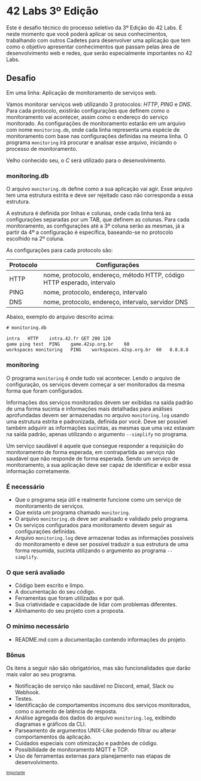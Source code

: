 # 42 Labs 3º Edição

Este é desafio técnico do processo seletivo da 3º Edição do 42 Labs. É neste momento que você poderá aplicar os seus conhecimentos, trabalhando com outros Cadetes para desenvolver uma aplicação que tem como o objetivo apresentar conhecimentos que passam pelas área de desenvolvimento web e redes, que serão especialmente importantes no 42 Labs.

## Desafio

Em uma linha: Aplicação de monitoramento de serviços web.

Vamos monitorar serviços web utilizando 3 protocolos: *HTTP*, *PING* e *DNS*. Para cada protocolo, existirão configurações que definem como o monitoramento vai acontecer, assim como o endereço do serviço monitorado. As configurações de monitoramento estarão em um arquivo com nome `monitoring.db`, onde cada linha representa uma espécie de monitoramento com base nas configurações definidas na mesma linha. O programa `monitoring` irá procurar e analisar esse arquivo, iniciando o processo de monitoramento.

Velho conhecido seu, o *C* será utilizado para o desenvolvimento.

### monitoring.db

O arquivo `monitoring.db` define como a sua aplicação vai agir. Esse arquivo tem uma estrutura estrita e deve ser rejeitado caso não corresponda a essa estrutura.

A estrutura é definida por linhas e colunas, onde cada linha terá as configurações separadas por um TAB, que definem as colunas. Para cada monitoramento, as configurações até a 3º coluna serão as mesmas, já a partir da 4º a configuração é específica, baseando-se no protocolo escolhido na 2º coluna.

As configurações para cada protocolo são:

| Protocolo   | Configurações                                                           |
|-------------|-------------------------------------------------------------------------|
| HTTP        | nome, protocolo, endereço, método HTTP, código HTTP esperado, intervalo |
| PING        | nome, protocolo, endereço, intervalo                                    |
| DNS         | nome, protocolo, endereço, intervalo, servidor DNS                      |

Abaixo, exemplo do arquivo descrito acima:

```txt
# monitoring.db

intra	HTTP	intra.42.fr	GET	200	120
game ping test	PING	game.42sp.org.br	60
workspaces monitoring	PING	workspaces.42sp.org.br	60	 8.8.8.8
```

### monitoring

O programa `monitoring` é onde tudo vai acontecer. Lendo o arquivo de configuração, os serviços devem começar a ser monitorados da mesma forma que foram configurados.

Informações dos serviços monitorados devem ser exibidas na saída padrão de uma forma sucinta e informações mais detalhadas para análises aprofundadas devem ser armazenadas no arquivo `monitoring.log` usando uma estrutura estrita e padronizada, definida por você. Deve ser possível também adquirir as informações sucintas, as mesmas que uma vez estavam na saída padrão, apenas utilizando o argumento `--simplify` no programa.

Um serviço saudável é aquele que consegue responder a requisição do monitoramento de forma esperada, em contrapartida ao serviço não saudável que não responde de forma esperada. Sendo um serviço de monitoramento, a sua aplicação deve ser capaz de identificar e exibir essa informação corretamente.

### É necessário

- Que o programa seja útil e realmente funcione como um serviço de monitoramento de serviços.
- Que exista um programa chamado `monitoring`.
- O arquivo `monitoring.db` deve ser analisado e validado pelo programa.
- Os serviços configurados para monitoramento devem seguir as configurações definidas.
- Arquivo `monitoring.log` deve armazenar todas as informações possíveis do monitoramento e deve ser possível traduzir a sua estrutura de uma forma resumida, sucinta utilizando o argumento ao programa `--simplify`.

### O que será avaliado

- Código bem escrito e limpo.
- A documentação do seu código.
- Ferramentas que foram utilizadas e por quê.
- Sua criatividade e capacidade de lidar com problemas diferentes.
- Alinhamento do seu projeto com a proposta.

### O mínimo necessário

- README.md com a documentação contendo informações do projeto.

### Bônus

Os itens a seguir não são obrigatórios, mas são funcionalidades que darão mais valor ao seu programa.

- Notificação de serviço não saudável no Discord, email, Slack ou Webhook.
- Testes.
- Identificação de comportamentos incomuns dos serviços monitorados, como o aumento de latência de resposta.
- Análise agregada dos dados do arquivo `monitoring.log`, exibindo diagramas e gráficos da CLI.
- Parseamento de argumentos UNIX-Like podendo filtrar ou alterar comportamentos da aplicação.
- Cuidados especiais com otimização e padrões de código.
- Possibilidade de monitoramento MQTT e TCP.
- Uso de ferramentas externas para planejamento nas etapas de desenvolvimento.

<sub><sup>[Importante](https://imgs.xkcd.com/comics/networking_problems.png)</sup></sub>
